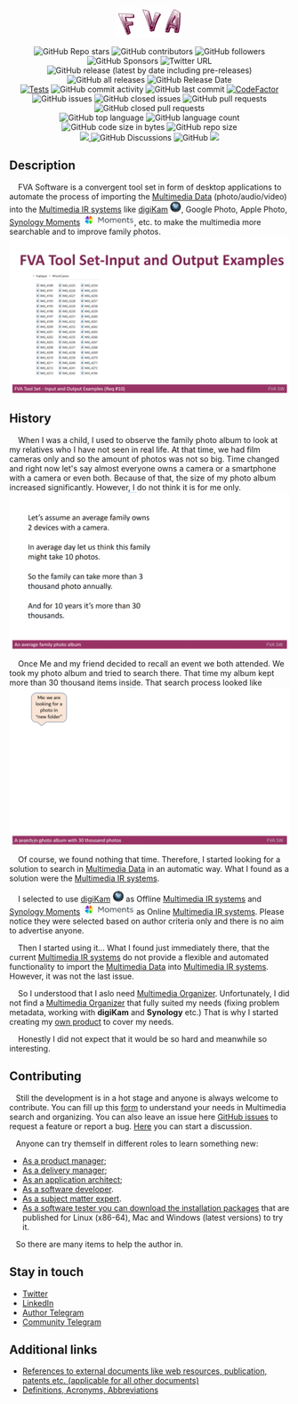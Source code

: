 <p align="center">
  <a href="FVAIcons/main.png" target="blank"><img src="FVAIcons/main.png" width="120" alt="FVA Logo" /></a>
</p>
<p align="center">
  <img alt="GitHub Repo stars" src="https://img.shields.io/github/stars/dimanikulin/fva?style=social">
  <img alt="GitHub contributors" src="https://img.shields.io/github/contributors/dimanikulin/fva">
  <img alt="GitHub followers" src="https://img.shields.io/github/followers/dimanikulin?style=social">
  <img alt="GitHub Sponsors" src="https://img.shields.io/github/sponsors/dimanikulin">
  <img alt="Twitter URL" src="https://img.shields.io/twitter/url?style=social&url=https%3A%2F%2Ftwitter.com%2FDmytroNikulin" href="https%3A%2F%2Ftwitter.com%2FDmytroNikulin">
  </br>
  <img alt="GitHub release (latest by date including pre-releases)" src="https://img.shields.io/github/v/release/dimanikulin/fva?include_prereleases">
  <img alt="GitHub all releases" src="https://img.shields.io/github/downloads/dimanikulin/fva/total">
  <img alt="GitHub Release Date" src="https://img.shields.io/github/release-date-pre/dimanikulin/fva">
  </br>
  <a href="https://github.com/dimanikulin/fva/actions/workflows/main.yml"><img src="https://github.com/dimanikulin/fva/actions/workflows/main.yml/badge.svg?branch=master" alt="Tests"/></a>
  <img alt="GitHub commit activity" src="https://img.shields.io/github/commit-activity/m/dimanikulin/fva">
  <img alt="GitHub last commit" src="https://img.shields.io/github/last-commit/dimanikulin/fva">  
  <a href="https://www.codefactor.io/repository/github/dimanikulin/fva"><img src="https://www.codefactor.io/repository/github/dimanikulin/fva/badge" alt="CodeFactor" /></a>
  </br>
  <img alt="GitHub issues" src="https://img.shields.io/github/issues/dimanikulin/fva">
  <img alt="GitHub closed issues" src="https://img.shields.io/github/issues-closed/dimanikulin/fva">
  <img alt="GitHub pull requests" src="https://img.shields.io/github/issues-pr/dimanikulin/fva">
  <img alt="GitHub closed pull requests" src="https://img.shields.io/github/issues-pr-closed/dimanikulin/fva">
  </br>
  <img alt="GitHub top language" src="https://img.shields.io/github/languages/top/dimanikulin/fva">
  <img alt="GitHub language count" src="https://img.shields.io/github/languages/count/dimanikulin/fva">
  <img alt="GitHub code size in bytes" src="https://img.shields.io/github/languages/code-size/dimanikulin/fva">
  <img alt="GitHub repo size" src="https://img.shields.io/github/repo-size/dimanikulin/fva">
  </br>
  <a href="https://github.com/dimanikulin/fva/projects/4"><img src="https://img.shields.io/badge/roadmap-view-d90368"> </a>
  <img alt="GitHub Discussions" src="https://img.shields.io/github/discussions/dimanikulin/fva">
  <img alt="GitHub" src="https://img.shields.io/github/license/dimanikulin/fva">
  <a href="https://github.com/dimanikulin/fva/edit/master/README.md"><img src="https://img.shields.io/badge/documentation-read-d90368"> </a>
</p>

## Description
&nbsp;&nbsp;&nbsp; FVA Software is a convergent tool set in form of desktop applications to automate the process of importing the [Multimedia Data](./FVADocMD/MULTIMEDIADATA.md) (photo/audio/video)
into the [Multimedia IR systems](./FVADocMD/MULTIMEDIAIRSYSTEMS.md) like [digiKam](https://www.digikam.org/) <img src="FVADocMD/Images/digiKam.png" alt="digiKam.png" width="20" height="20"/>, Google Photo, Apple Photo, [Synology Moments](https://www.synology.com/en-global/dsm/feature/moments) <img src="FVADocMD/Images/SynologyMoments.png" alt="SynologyMoments.png" height="20" />, etc. to make the multimedia more searchable and to improve family photos.
<img src="./FVADocMD/Images/InputAndOutputExamples.gif" alt="Input And Output Examples" />

## History
&nbsp;&nbsp;&nbsp; When I was a child, I used to observe the family photo album to look at my relatives who I have not seen in real life.
At that time, we had film cameras only and so the amount of photos was not so big.
Time changed and right now let's say almost everyone owns a camera or a smartphone with a camera or even both.
Because of that, the size of my photo album increased significantly. However, I do not think it is for me only.
<img src="./FVADocMD/Images/Anaveragefamilyphotoalbum.gif" alt="Anaveragefamilyphotoalbum.gif" />

&nbsp;&nbsp;&nbsp; Once Me and my friend decided to recall an event we both attended. We took my photo album and tried to search there. 
That time my album kept more than 30 thousand items inside. That search process looked like
<img src="./FVADocMD/Images/Asearchinphotoalbumwith30thousandphotos.gif" alt="Asearchinphotoalbumwith30thousandphotos.gif" />

&nbsp;&nbsp;&nbsp; Of course, we found nothing that time. Therefore, I started looking for a solution to search in [Multimedia Data](./FVADocMD/MULTIMEDIADATA.md) in an automatic way. 
What I found as a solution were the [Multimedia IR systems](./FVADocMD/MULTIMEDIAIRSYSTEMS.md). 
</br>

&nbsp;&nbsp;&nbsp; I selected to use [digiKam](https://www.digikam.org/) <img src="./FVADocMD/Images/digiKam.png" alt="digiKam.png" width="20" height="20"/> as Offline [Multimedia IR systems](./FVADocMD/MULTIMEDIAIRSYSTEMS.md) and [Synology Moments](https://www.synology.com/en-global/dsm/feature/moments) <img src="FVADocMD/Images/SynologyMoments.png" alt="SynologyMoments.png" height="20" /> as Online [Multimedia IR systems](./FVADocMD/MULTIMEDIAIRSYSTEMS.md).
Please notice they were selected based on author criteria only and there is no aim to advertise anyone.
</br> 

&nbsp;&nbsp;&nbsp; Then I started using it...  What I found just immediately there, that the current [Multimedia IR systems](./FVADocMD/MULTIMEDIAIRSYSTEMS.md) do not provide a flexible and automated functionality to import the [Multimedia Data](./FVADocMD/MULTIMEDIADATA.md) into [Multimedia IR systems](./FVADocMD/MULTIMEDIAIRSYSTEMS.md).
However, it was not the last issue.
</br> 

&nbsp;&nbsp;&nbsp; So I understood that I aslo need [Multimedia Organizer](./FVADocMD/MULTIMEDIAORGANIZERS.md).
Unfortunately, I did not find a [Multimedia Organizer](./FVADocMD/MULTIMEDIAORGANIZERS.md) that fully suited my needs (fixing problem metadata, working with **digiKam** and **Synology** etc.)
That is why I started creating my [own product](https://github.com/dimanikulin/fva) to cover my needs.
</br> 

&nbsp;&nbsp;&nbsp; Honestly I did not expect that it would be so hard and meanwhile so interesting.

## Contributing
&nbsp;&nbsp;&nbsp;Still the development is in a hot stage and anyone is always welcome to contribute.
You can fill up this [form](https://docs.google.com/forms/d/1EI3oOumRnHxDjEYgV6PFB-AMfV5plLtuV2r5S8BYn_g/edit) to understand your needs in Multimedia search and organizing.
You can also leave an issue here [GitHub issues](https://github.com/dimanikulin/fva/issues) to request a feature or report a bug.
[Here](https://github.com/dimanikulin/fva/discussions) you can start a discussion.
</br>

&nbsp;&nbsp;&nbsp;Anyone can try themself in different roles to learn something new: 
- [As a product manager](./FVADocMD/LEARNT_AS_PM.md);
- [As a delivery manager](./FVADocMD/LEARNT_AS_DM.md);
- [As an application architect](./FVADocMD/LEARNT_AS_SA.md); 
- [As a software developer](../FVADocMD/LEARNT_AS_DEV.md).
- [As a subject matter expert](../FVADocMD/LEARNT_AS_SME.md). 
- [As a software tester you can download the installation packages](https://github.com/dimanikulin/fva/releases) that are published for Linux (x86-64), Mac and Windows (latest versions) to try it.

&nbsp;&nbsp;&nbsp;So there are many items to help the author in.
  
## Stay in touch
* [Twitter](https://twitter.com/DmytroNikulin)
* [LinkedIn](https://www.linkedin.com/in/dimanikulin/)
* [Author Telegram](https://t.me/dimanikulin79) 
* [Community Telegram](TODO) 

## Additional links
- [References to external documents like web resources, publication, patents etc. (applicable for all other documents)](FVADocMD/REFERENCES.md)
- [Definitions, Acronyms, Abbreviations](FVADocMD/DEFINITIONS.MD)
